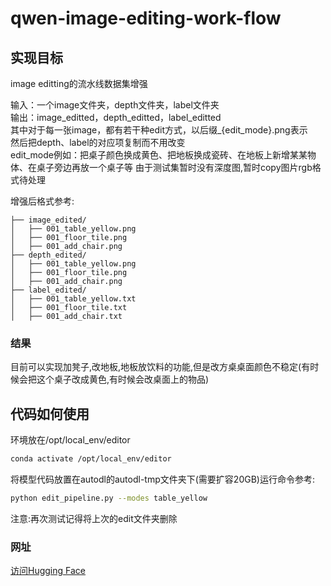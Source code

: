 # qwen-image-editing-work-flow
## 实现目标
image editting的流水线数据集增强  

输入：一个image文件夹，depth文件夹，label文件夹   
输出：image_editted，depth_editted，label_editted   
其中对于每一张image，都有若干种edit方式，以后缀_{edit_mode}.png表示   
然后把depth、label的对应项复制而不用改变  
edit_mode例如：把桌子颜色换成黄色、把地板换成瓷砖、在地板上新增某某物体、在桌子旁边再放一个桌子等
由于测试集暂时没有深度图,暂时copy图片rgb格式待处理

增强后格式参考:  
```
├── image_edited/
│   ├── 001_table_yellow.png
│   ├── 001_floor_tile.png
│   ├── 001_add_chair.png
├── depth_edited/
│   ├── 001_table_yellow.png
│   ├── 001_floor_tile.png
│   ├── 001_add_chair.png
├── label_edited/
│   ├── 001_table_yellow.txt
│   ├── 001_floor_tile.txt
│   ├── 001_add_chair.txt
```

### 结果
目前可以实现加凳子,改地板,地板放饮料的功能,但是改方桌桌面颜色不稳定(有时候会把这个桌子改成黄色,有时候会改桌面上的物品)

## 代码如何使用
环境放在/opt/local_env/editor  
```bash
conda activate /opt/local_env/editor
```
将模型代码放置在autodl的autodl-tmp文件夹下(需要扩容20GB)运行命令参考:  
```bash
python edit_pipeline.py --modes table_yellow
```
注意:再次测试记得将上次的edit文件夹删除

### 网址
[访问Hugging Face](https://huggingface.co/xunjun123/qwen-image-editing-work-flow)
